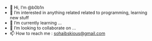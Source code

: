 - 👋 Hi, I’m @b0b1n
- 👀 I’m interested in anything related related to programming, learning new stuff
- 🌱 I’m currently learning ...
- 💞️ I’m looking to collaborate on ...
- 📫 How to reach me : sohaibskious@gmail.com

<!---
b0b1n/b0b1n is a ✨ special ✨ repository because its `README.md` (this file) appears on your GitHub profile.
You can click the Preview link to take a look at your changes.
--->
